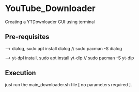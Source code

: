# YouTube_Downloader
Creating a YTDownloader GUI using terminal


## Pre-requisites
--> dialog, sudo apt install dialog // sudo pacman -S dialog

--> yt-dpl install, sudo apt install yt-dlp // sudo pacman -S yt-dlp

## Execution
just run the main_downloader.sh file [ no parameters required ].
